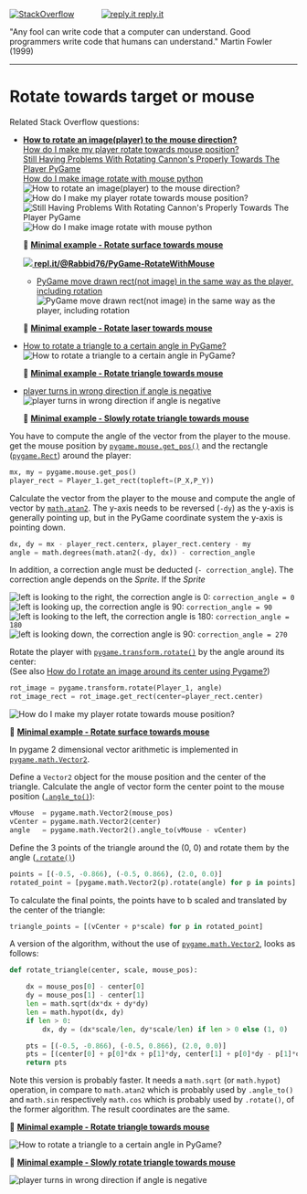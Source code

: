 [![StackOverflow](https://stackexchange.com/users/flair/7322082.png)](https://stackoverflow.com/users/5577765/rabbid76?tab=profile) &nbsp;&nbsp;&nbsp;&nbsp;&nbsp;&nbsp;&nbsp;&nbsp;&nbsp;&nbsp; [![reply.it](../../resource/logo/Repl_it_logo_80.png) reply.it](https://repl.it/repls/folder/PyGame%20Examples)

"Any fool can write code that a computer can understand. Good programmers write code that humans can understand."
Martin Fowler (1999)

---

# Rotate towards target or mouse

Related Stack Overflow questions:

- **[How to rotate an image(player) to the mouse direction?](https://stackoverflow.com/questions/58603835/how-to-rotate-an-imageplayer-to-the-mouse-direction/58604116#58604116)**  
  [How do I make my player rotate towards mouse position?](https://stackoverflow.com/questions/56627414/how-do-i-make-my-player-rotate-towards-mouse-position/56627834#56627834)  
  [Still Having Problems With Rotating Cannon's Properly Towards The Player PyGame](https://stackoverflow.com/questions/62520375/still-having-problems-with-rotating-cannons-properly-towards-the-player-pygame)  
  [How do I make image rotate with mouse python](https://stackoverflow.com/questions/65573379/how-do-i-make-image-rotate-with-mouse-python/65575874#65575874)  
  ![How to rotate an image(player) to the mouse direction?](https://i.sstatic.net/0E6u6.gif)
  ![How do I make my player rotate towards mouse position?](https://i.sstatic.net/eOdjl.gif)
  ![Still Having Problems With Rotating Cannon's Properly Towards The Player PyGame](https://i.sstatic.net/PGm4q.gif)
  ![How do I make image rotate with mouse python](https://i.sstatic.net/B1CrI.gif)

  📁 **[Minimal example - Rotate surface towards mouse](../../examples/minimal_examples/pygame_minimal_rotate_to_target_1.py)**

  **[![](https://i.sstatic.net/5jD0C.png) repl.it/@Rabbid76/PyGame-RotateWithMouse](https://replit.com/@Rabbid76/PyGame-RotateWithMouse#main.py)**
  
  - [PyGame move drawn rect(not image) in the same way as the player, including rotation](https://stackoverflow.com/questions/59549149/pygame-move-drawn-rectnot-image-in-the-same-way-as-the-player-including-rotat/59552025#59552025)  
  ![PyGame move drawn rect(not image) in the same way as the player, including rotation](https://i.sstatic.net/ItYvA.gif)

  📁 **[Minimal example - Rotate laser towards mouse](../../examples/minimal_examples/pygame_minimal_rotate_to_target_intersect_laser.py)**

- [How to rotate a triangle to a certain angle in PyGame?](https://stackoverflow.com/questions/58100335/how-to-rotate-a-triangle-to-a-certain-angle-in-pygame/58102259#58102259)  
  ![How to rotate a triangle to a certain angle in PyGame?](https://i.sstatic.net/wAXqi.gif)

  📁 **[Minimal example - Rotate triangle towards mouse](../../examples/minimal_examples/pygame_minimal_rotate_towards_mouse_triangle.py)**

- [player turns in wrong direction if angle is negative](https://stackoverflow.com/questions/61817913/player-turns-in-wrong-direction-if-angle-is-negative)  
  ![player turns in wrong direction if angle is negative](https://i.sstatic.net/xxADo.gif)

  📁 **[Minimal example - Slowly rotate triangle towards mouse](../../examples/minimal_examples/pygame_minimal_rotate_towards_mouse_triangle_slowly.py)**

You have to compute the angle of the vector from the player to the mouse. get the mouse position by [`pygame.mouse.get_pos()`](https://www.pygame.org/docs/ref/mouse.html#pygame.mouse.get_pos) and the rectangle ([`pygame.Rect`](https://www.pygame.org/docs/ref/rect.html)) around the player:

```py
mx, my = pygame.mouse.get_pos()
player_rect = Player_1.get_rect(topleft=(P_X,P_Y))
```

Calculate the vector from the player to the mouse  and compute the angle of vector by [`math.atan2`](https://docs.python.org/3/library/math.html). The y-axis needs to be reversed (`-dy`) as the y-axis is generally pointing up, but in the PyGame coordinate system the y-axis is pointing down.

```py
dx, dy = mx - player_rect.centerx, player_rect.centery - my
angle = math.degrees(math.atan2(-dy, dx)) - correction_angle
```

In addition, a correction angle must be deducted (`- correction_angle`). The correction angle depends on the _Sprite_. If the _Sprite_

![left](../../resource/icon/arrow_right.png) is looking to the right, the correction angle is 0: `correction_angle = 0`  
![left](../../resource/icon/arrow_up.png) is looking up, the correction angle is 90: `correction_angle = 90`  
![left](../../resource/icon/arrow_left.png) is looking to the left, the correction angle is 180: `correction_angle = 180`  
![left](../../resource/icon/arrow_down.png) is looking down, the correction angle is 90: `correction_angle = 270`  

Rotate the player with [`pygame.transform.rotate()`](https://www.pygame.org/docs/ref/transform.html#pygame.transform.rotate) by the angle around its center:  
(See also [How do I rotate an image around its center using Pygame?](https://stackoverflow.com/questions/4183208/how-do-i-rotate-an-image-around-its-center-using-pygame/54714144#54714144))

```py
rot_image = pygame.transform.rotate(Player_1, angle)
rot_image_rect = rot_image.get_rect(center=player_rect.center)
```

![How do I make my player rotate towards mouse position?](https://i.sstatic.net/eOdjl.gif)

📁 **[Minimal example - Rotate surface towards mouse](../../examples/minimal_examples/pygame_minimal_rotate_to_target_1.py)**

In pygame 2 dimensional vector arithmetic is implemented in [`pygame.math.Vector2`](https://www.pygame.org/docs/ref/math.html#pygame.math.Vector2).

Define a `Vector2` object for the mouse position and the center of the triangle. Calculate the angle of vector form the center point to the mouse position  ([`.angle_to()`](https://www.pygame.org/docs/ref/math.html#pygame.math.Vector2.angle_to)):

```py
vMouse  = pygame.math.Vector2(mouse_pos)
vCenter = pygame.math.Vector2(center)
angle   = pygame.math.Vector2().angle_to(vMouse - vCenter)
```

Define the 3 points of the triangle around the (0, 0) and rotate them by the angle ([`.rotate()`](https://www.pygame.org/docs/ref/math.html#pygame.math.Vector2.rotate))

```py
points = [(-0.5, -0.866), (-0.5, 0.866), (2.0, 0.0)]
rotated_point = [pygame.math.Vector2(p).rotate(angle) for p in points]
```

To calculate the final points, the points have to b scaled and translated by the center  of the triangle:

```py
triangle_points = [(vCenter + p*scale) for p in rotated_point]
```

A version of the algorithm, without the use of [`pygame.math.Vector2`](https://www.pygame.org/docs/ref/math.html#pygame.math.Vector2), looks as follows:

```py
def rotate_triangle(center, scale, mouse_pos):

    dx = mouse_pos[0] - center[0]
    dy = mouse_pos[1] - center[1]
    len = math.sqrt(dx*dx + dy*dy)
    len = math.hypot(dx, dy)
    if len > 0:
        dx, dy = (dx*scale/len, dy*scale/len) if len > 0 else (1, 0)

    pts = [(-0.5, -0.866), (-0.5, 0.866), (2.0, 0.0)]
    pts = [(center[0] + p[0]*dx + p[1]*dy, center[1] + p[0]*dy - p[1]*dx) for p in pts]
    return pts
```

Note this version is probably faster. It needs a `math.sqrt` (or `math.hypot`) operation, in compare to `math.atan2` which is probably used by `.angle_to()` and `math.sin` respectively `math.cos` which is probably used by `.rotate()`, of the former algorithm.
The result coordinates are the same.

📁 **[Minimal example - Rotate triangle towards mouse](../../examples/minimal_examples/pygame_minimal_rotate_towards_mouse_triangle.py)**

![How to rotate a triangle to a certain angle in PyGame?](https://i.sstatic.net/wAXqi.gif)

📁 **[Minimal example - Slowly rotate triangle towards mouse](../../examples/minimal_examples/pygame_minimal_rotate_towards_mouse_triangle_slowly.py)**

![player turns in wrong direction if angle is negative](https://i.sstatic.net/xxADo.gif)

